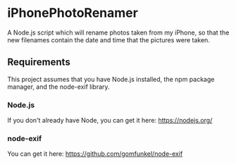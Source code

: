 # iPhonePhotoRenamer
A Node.js script which will rename photos taken from my iPhone, so that the new filenames contain the date and time that the pictures were taken.

## Requirements
This project assumes that you have Node.js installed, the npm package manager, and the node-exif library.

### Node.js

If you don't already have Node, you can get it here:  https://nodejs.org/

### node-exif

You can get it here:  https://github.com/gomfunkel/node-exif
